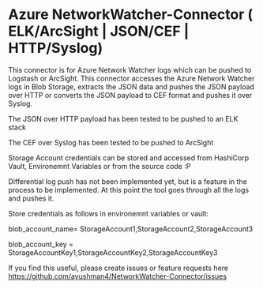 # Azure NetworkWatcher-Connector ( ELK/ArcSight | JSON/CEF | HTTP/Syslog)

This connector is for Azure Network Watcher logs which can be pushed to Logstash or ArcSight. This connector accesses the Azure Network Watcher logs in Blob Storage, extracts the JSON data and pushes the JSON payload over HTTP or converts the JSON payload to CEF format and pushes it over Syslog.

The JSON over HTTP payload has been tested to be pushed to an ELK stack

The CEF over Syslog has been tested to be pushed to ArcSight

Storage Account credentials can be stored and accessed from HashiCorp Vault, Environemnt Variables or from the source code :P

Differential log push has not been implemented yet, but is a feature in the process to be implemented. At this point the tool goes through all the logs and pushes it.

Store credentials as follows in environemnt variables or vault:

blob_account_name= StorageAccount1,StorageAccount2,StorageAccount3

blob_account_key = StorageAccountKey1,StorageAccountKey2,StorageAccountKey3

If you find this useful, please create issues or feature requests here https://github.com/ayushman4/NetworkWatcher-Connector/issues
